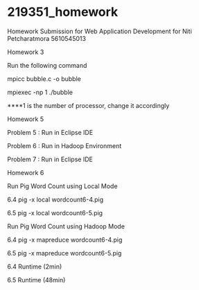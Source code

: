 # 219351_homework

Homework Submission for Web Application Development for Niti Petcharatmora 5610545013

Homework 3

Run the following command

mpicc bubble.c -o bubble

mpiexec -np 1 ./bubble

****1 is the number of processor, change it accordingly

Homework 5

Problem 5 : Run in Eclipse IDE

Problem 6 : Run in Hadoop Environment

Problem 7 : Run in Eclipse IDE

Homework 6

Run Pig Word Count using Local Mode

  6.4 pig -x local wordcount6-4.pig
  
  6.5 pig -x local wordcount6-5.pig
  
Run Pig Word Count using Hadoop Mode

  6.4 pig -x mapreduce wordcount6-4.pig
  
  6.5 pig -x mapreduce wordcount6-5.pig

6.4 Runtime (2min) 

6.5 Runtime (48min)
